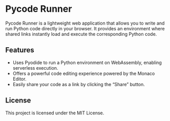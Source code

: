 # Pycode Runner

Pycode Runner is a lightweight web application that allows you to write and run Python code directly in your browser. It provides an environment where shared links instantly load and execute the corresponding Python code.

## Features

- Uses Pyodide to run a Python environment on WebAssembly, enabling serverless execution.
- Offers a powerful code editing experience powered by the Monaco Editor.
- Easily share your code as a link by clicking the “Share” button.

## License

This project is licensed under the MIT License.
